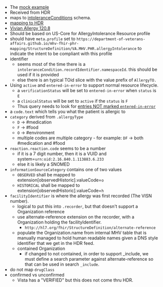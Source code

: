 
- The [mock example](https://github.com/department-of-veterans-affairs/mhv-fhir-phr-mapping/blob/main/mocks/allergies.xml) 
- Received from HDR
- maps to [intoleranceConditions](https://github.com/department-of-veterans-affairs/mhv-np-cds-wsclient/blob/development/src/main/resources/xsd/templates/MHVIntoleranceConditionRead40011/template/MHVIntoleranceConditionRead40011.xsd) schema. 
- [mapping to HDR](StructureDefinition-VA.MHV.PHR.allergyIntolerance-mappings.html#mappings-for-hdr-allergy-to-mhv-fhir-phr-intolerancecondition)
- [Vivian Allergy 120.8](https://vivian.worldvista.org/dox/Global_XkdNUigxMjAuOA==.html)
- Should be based on US-Core for AllergyIntolerance Resource profile
- should have `meta.profile` set to `https://department-of-veterans-affairs.github.io/mhv-fhir-phr-mapping/StructureDefinition/VA.MHV.PHR.allergyIntolerance` to indicate the intent to be compliant with this profile
- identifier
  - seems most of the time there is a `intoleranceCondition.recordIdentifier.namespaceId`. this should be used if it is provided
  - else there is an typical TOid slice with the value prefix of `AllergyTO.`
- Using `active` and `entered-in-error` to support normal resource lifecycle.
  - a `verificationStatus` will be set to `entered-in-error` when `status` is `E`
  - a `clinicalStatus` will be set to `active` if the `status` is `F`
  - Thus query needs to look for [entries NOT marked `entered-in-error`](StructureDefinition-VA.MHV.PHR.allergyIntolerance.html)
- a `code.text` which tells you what the patient is allergic to
- `category` derived from `.allergyType`
  - `D` -> #medication
  - `F` -> #food
  - `O` -> #environment
  - multiple codes are multiple category - for example: `DF` -> both #medication and #food
- `reaction.reaction.code` seems to be a number
  - if it is a 7 digit number, then it is a VUID and system=`urn:oid:2.16.840.1.113883.6.233`
  - else it is likely a SNOMED
- `informationSourceCategory` contains one of two values
  - `OBSERVED` shall be mapped to extension[observedHistoric].valueCode=`o`
  - `HISTORICAL` shall be mapped to extension[observedHistoric].valueCode=`h`
- `facilityIdentifier` is where the allergy was first recorded (The VISN number).
  - logical to put this into `.recorder`, but that doesn't support a Organization reference
  - use alternate-reference extension on the recorder, with a Organization holding the facilityIdentifier.
    - `http://hl7.org/fhir/StructureDefinition/alternate-reference`
  - populate the Organization.name from internal MHV table that is manually managed to hold human readable names given a DNS style identifier that we get in the HDR feed.
  - contained Organization
    - if changed to not contained, in order to support _include, we must define a search parameter against alternate-reference so that can be used in search `_include`.
- do not map `drugClass`
- confirmed vs unconfirmed
  - Vista has a "VERIFIED" but this does not come thru HDR.
